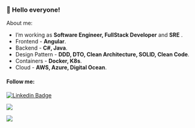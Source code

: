 ### 👋 Hello everyone!

About me:

- I’m working as **Software Engineer, FullStack Developer** and **SRE** .
- Frontend - **Angular**.
- Backend - **C#, Java**.
- Design Pattern - **DDD, DTO, Clean Architecture, SOLID, Clean Code**.
- Containers - **Docker, K8s**.
- Cloud - **AWS, Azure, Digital Ocean**.

#### Follow me:
[![Linkedin Badge](https://img.shields.io/badge/-LinkedIn-blue?style=flat-square&logo=Linkedin&logoColor=white&link=https://www.linkedin.com/in/william-siqueira-nascimento/)](https://www.linkedin.com/in/william-siqueira-nascimento/)



<p align="justify">
  <img align="center" src="https://github-readme-stats.vercel.app/api?username=willamnascimento&show_icons=true&count_private=true&theme=algolia" />
</p>
<p>
  <img align="center" src="https://github-readme-stats.vercel.app/api/top-langs/?username=willamnascimento&layout=compact&theme=algolia" />
</p>
